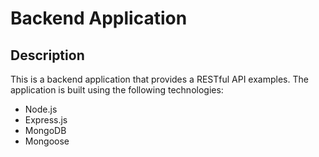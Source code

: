 # Backend Application

## Description

This is a backend application that provides a RESTful API examples. The application is built using the following technologies:

- Node.js
- Express.js
- MongoDB
- Mongoose
